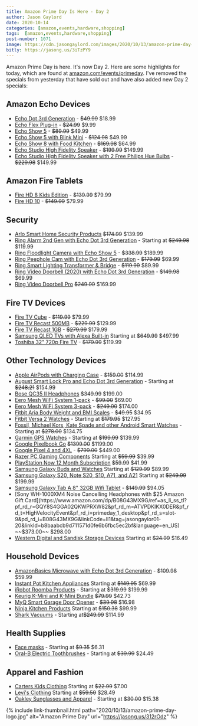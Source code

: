 ```yaml
---
title: Amazon Prime Day Is Here - Day 2
author: Jason Gaylord
date: 2020-10-14
categories: [amazon,events,hardware,shopping]
tags:  [amazon,events,hardware,shopping]
post-number: 1071
image: https://cdn.jasongaylord.com/images/2020/10/13/amazon-prime-day-logo.jpg
bitly: https://jasong.us/3iTzPY9
---
```


Amazon Prime Day is here. It's now Day 2. Here are some highlights for today, which are found at [amazon.com/events/primeday](https://jasong.us/312rOdz). I've removed the specials from yesterday that have sold out and have also added new Day 2 specials:

## Amazon Echo Devices
- [Echo Dot 3rd Generation](https://www.amazon.com/Echo-Dot/dp/B07FZ8S74R/ref=as_li_ss_tl?smid=ATVPDKIKX0DER&linkCode=ll1&tag=jasongaylor01-20&linkId=1950b48286a830a45a6a777078034c9d&language=en_US) - ~~$49.99~~ $18.99
- [Echo Flex Plug-in](https://www.amazon.com/Echo-Flex/dp/B07MLY3JKV/ref=as_li_ss_tl?smid=ATVPDKIKX0DER&linkCode=ll1&tag=jasongaylor01-20&linkId=d650b3303fdfb559828a44052ade22ab&language=en_US) - ~~$24.99~~ $9.99
- [Echo Show 5](https://www.amazon.com/Introducing-Echo-Show-Compact-Charcoal/dp/B07HZLHPKP/ref=as_li_ss_tl?smid=ATVPDKIKX0DER&linkCode=ll1&tag=jasongaylor01-20&linkId=cb7b7724f92f6ae53e9dd629f026e8c0&language=en_US) - ~~$89.99~~ $49.99
- [Echo Show 5 with Blink Mini](https://www.amazon.com/Charcoal-Indoor-Security-Camera-Detection/dp/B086P992GD/ref=as_li_ss_tl?smid=ATVPDKIKX0DER&linkCode=ll1&tag=jasongaylor01-20&linkId=603a810d59e3a696ed24c5ac40d70b32&language=en_US) - ~~$124.98~~ $49.99
- [Echo Show 8 with Food Kitchen](https://www.amazon.com/Charcoal-Kitchen-Network-Complimentary-Subscription/dp/B086ZF1T9X/ref=as_li_ss_tl?smid=A3NKQTGM3PCAIZ&linkCode=ll1&tag=jasongaylor01-20&linkId=7dd3be7610d7816ead3138f8de527499&language=en_US) - ~~$169.98~~ $64.99
- [Echo Studio High Fidelity Speaker](https://www.amazon.com/Echo-Studio/dp/B07G9Y3ZMC/ref=as_li_ss_tl?smid=ATVPDKIKX0DER&linkCode=ll1&tag=jasongaylor01-20&linkId=cd05bf28cab3709566f3d8f067bda049&language=en_US) - ~~$199.99~~ $149.99
- [Echo Studio High Fidelity Speaker with 2 Free Philips Hue Bulbs](https://www.amazon.com/Echo-Studio-High-fidelity-speaker-Philips/dp/B08F8P5G9Z/ref=as_li_ss_tl?smid=ATVPDKIKX0DER&linkCode=ll1&tag=jasongaylor01-20&linkId=35c13f86c16827f4cc8b067a585aeaca&language=en_US) - ~~$229.98~~ $149.99

## Amazon Fire Tablets
- [Fire HD 8 Kids Edition](https://www.amazon.com/All-New-Fire-HD-8-Kids-Edition-Tablet/dp/B07WDDT3G5/ref=as_li_ss_tl?smid=ATVPDKIKX0DER&linkCode=ll1&tag=jasongaylor01-20&linkId=7363514135393e710c861e3ae90b459c&language=en_US) - ~~$139.99~~ $79.99
- [Fire HD 10](https://www.amazon.com/Fire-HD-10/dp/B07K1RZWMC/ref=as_li_ss_tl?smid=ATVPDKIKX0DER&linkCode=ll1&tag=jasongaylor01-20&linkId=6d69efc069b03df56434e03e71e6848b&language=en_US) - ~~$149.99~~ $79.99

## Security
- [Arlo Smart Home Security Products](https://www.amazon.com/deal/2d1ac4a8/ref=as_li_ss_tl?showVariations=true&smid=ATVPDKIKX0DER&linkCode=ll2&tag=jasongaylor01-20&linkId=8f00b8e1445303fdc07cdf983acae930&language=en_US) ~~$174.99~~ $139.99
- [Ring Alarm 2nd Gen with Echo Dot 3rd Generation](https://www.amazon.com/All-new-Ring-Alarm-5-piece-Echo/dp/B085RMXJ7F/ref=as_li_ss_tl?smid=ATVPDKIKX0DER&linkCode=ll1&tag=jasongaylor01-20&linkId=15e14935032e25b61f7e7f0feddf9502&language=en_US) - Starting at ~~$249.98~~ $119.99
- [Ring Floodlight Camera with Echo Show 5](https://www.amazon.com/Ring-Floodlight-Camera-White-Charcoal/dp/B089V19X29/ref=as_li_ss_tl?smid=ATVPDKIKX0DER&linkCode=ll1&tag=jasongaylor01-20&linkId=16f5772d70c4067014bce8dfe45b99ba&language=en_US) - ~~$338.99~~ $189.99
- [Ring Peephole Cam with Echo Dot 3rd Generation](https://www.amazon.com/Ring-Peephole-Cam-Echo-Dot/dp/B083GJWRPP/ref=as_li_ss_tl?smid=ATVPDKIKX0DER&linkCode=ll1&tag=jasongaylor01-20&linkId=cf5eaa7908ea48ebc294209399093b03&language=en_US) - ~~$179.99~~ $69.99
- [Ring Smart Lighting Transformer & Bridge](https://www.amazon.com/Introducing-Ring-Smart-Lighting-Transformer/dp/B07LBLVT1H/ref=as_li_ss_tl?smid=ATVPDKIKX0DER&th=1&linkCode=ll1&tag=jasongaylor01-20&linkId=cb2f0e972a44ad680d8e7b4d2ff0fb53&language=en_US) - ~~$119.99~~ $89.99
- [Ring Video Doorbell (2020) with Echo Dot 3rd Generation](https://www.amazon.com/All-new-Ring-Doorbell-Nickel-release/dp/B085VBMK3Q/ref=as_li_ss_tl?smid=ATVPDKIKX0DER&linkCode=ll1&tag=jasongaylor01-20&linkId=bba563a2440b27efaadf8c63bbe833cd&language=en_US) - ~~$149.98~~ $69.99
- [Ring Video Doorbell Pro](https://www.amazon.com/Ring-Doorbell-Activated-Installation-existing/dp/B01DM6BDA4/ref=as_li_ss_tl?smid=ATVPDKIKX0DER&linkCode=ll1&tag=jasongaylor01-20&linkId=d353624e7025686772ef3ad49ba1b148&language=en_US) ~~$249.99~~ $169.99

## Fire TV Devices
- [Fire TV Cube](https://www.amazon.com/dp/B07KGVB6D6/ref=as_li_ss_tl?ref=ods_ucc_smp_B07KGVB6D6_rc_nd_ucc&linkCode=ll1&tag=jasongaylor01-20&linkId=c821ea3163d4963334bb7ae3908bd250&language=en_US) - ~~$119.99~~ $79.99
- [Fire TV Recast 500MB](https://www.amazon.com/Fire-TV-Recast-over-the-air-DVR-500GB-75-hours/dp/B01J6A6H74/ref=as_li_ss_tl?smid=ATVPDKIKX0DER&linkCode=ll1&tag=jasongaylor01-20&linkId=a356cd53721f940ef56b4e42b5d2bd27&language=en_US) - ~~$229.99~~ $129.99
- [Fire TV Recast 1GB](https://www.amazon.com/Fire-TV-Recast-over-the-air-DVR-1TB-150-hours/dp/B074J1GPB8/ref=as_li_ss_tl?smid=ATVPDKIKX0DER&linkCode=ll1&tag=jasongaylor01-20&linkId=43072c686ae0d79c549c82554109dcbe&language=en_US) - ~~$279.99~~ $179.99
- [Samsung QLED TVs with Alexa Built-in](https://www.amazon.com/deal/500b1080/ref=as_li_ss_tl?showVariations=true&smid=ATVPDKIKX0DER&linkCode=ll2&tag=jasongaylor01-20&linkId=e66b0dedac178881ee71942e3b3dd292&language=en_US) Starting at ~~$649.99~~ $497.99
- [Toshiba 32" 720p Fire TV](https://www.amazon.com/Toshiba-TF-32A710U21-32-inch-Smart-HD/dp/B0872GBSJV/ref=as_li_ss_tl?smid=ANSF0RE9FUP82&linkCode=ll1&tag=jasongaylor01-20&linkId=2550ad6685fef09987b723aff9aaf6a5&language=en_US) - ~~$179.99~~ $119.99

## Other Technology Devices
- [Apple AirPods with Charging Case](https://www.amazon.com/Apple-AirPods-Charging-Latest-Model/dp/B07PXGQC1Q/ref=as_li_ss_tl?smid=ATVPDKIKX0DER&linkCode=ll1&tag=jasongaylor01-20&linkId=460c94ce2275e73c99f7e1c1236a7b0f&language=en_US) - ~~$159.00~~ $114.99
- [August Smart Lock Pro and Echo Dot 3rd Generation](https://www.amazon.com/deal/f7614bbe/ref=as_li_ss_tl?showVariations=true&smid=ATVPDKIKX0DER&linkCode=ll2&tag=jasongaylor01-20&linkId=145725deb7a7633f843e5132c7de6a5d&language=en_US) - Starting at ~~$248.21~~ $154.99
- [Bose QC35 II Headphones](https://www.amazon.com/Bose-QuietComfort-Wireless-Headphones-Cancelling/dp/B0756CYWWD/ref=as_li_ss_tl?smid=ATVPDKIKX0DER&linkCode=ll1&tag=jasongaylor01-20&linkId=24eda4a7db115f901391e6b48d72e4f9&language=en_US) ~~$349.99~~ $199.00
- [Eero Mesh WiFi System 1-pack](https://www.amazon.com/Introducing-Amazon-eero-mesh-router/dp/B07WGJ8ZD3/ref=as_li_ss_tl?smid=ATVPDKIKX0DER&linkCode=ll1&tag=jasongaylor01-20&linkId=1729c11e6bf6799e09e3376fe14d1760&language=en_US) - ~~$99.00~~ $69.00
- [Eero Mesh WiFi System 3-pack](https://www.amazon.com/Introducing-eero-mesh-WiFi-system-3-pack-/dp/B07WMLPSRL/ref=as_li_ss_tl?smid=ATVPDKIKX0DER&linkCode=ll1&tag=jasongaylor01-20&linkId=608856aa4d2d756ee9568abf64e37e95&language=en_US) - ~~$249.00~~ $174.00
- [Fitbit Aria Body Weight and BMI Scales](https://www.amazon.com/deal/4d588dad/ref=as_li_ss_tl?showVariations=true&smid=ATVPDKIKX0DER&linkCode=ll2&tag=jasongaylor01-20&linkId=1697eb85b34443eb62035fdfb3e91753&language=en_US) - ~~$49.95~~ $34.95
- [Fitbit Versa 2 Watches](https://www.amazon.com/deal/4d588dad/ref=as_li_ss_tl?showVariations=true&smid=ATVPDKIKX0DER&linkCode=ll2&tag=jasongaylor01-20&linkId=1697eb85b34443eb62035fdfb3e91753&language=en_US) - Starting at ~~$179.95~~ $127.95
- [Fossil, Michael Kors, Kate Spade and other Android Smart Watches](https://www.amazon.com/deal/c9b68e4f/ref=as_li_ss_tl?&searchAlias=fashion&smid=ATVPDKIKX0DER&linkCode=ll2&tag=jasongaylor01-20&linkId=96d7cc4b6abf2c230932deb087ade569&language=en_US) - Starting at ~~$278.00~~ $134.75
- [Garmin GPS Watches](https://www.amazon.com/deal/48f7e3ba/ref=as_li_ss_tl?showVariations=true&smid=ATVPDKIKX0DER&linkCode=ll2&tag=jasongaylor01-20&linkId=978064512314fb036e6cd18f28edfef0&language=en_US) - Starting at ~~$199.99~~ $139.99
- [Google Pixelbook Go](https://www.amazon.com/dp/B07YMM3R39/ref=as_li_ss_tl?ref_=Oct_DLandingS_D_48503c2c_NA&linkCode=ll1&tag=jasongaylor01-20&linkId=bd882182d290809be0804dbc29d487bf&language=en_US) ~~$1399.00~~ $1199.00
- [Google Pixel 4 and 4XL](https://www.amazon.com/deal/8a6c63a7/ref=as_li_ss_tl?showVariations=true&smid=ATVPDKIKX0DER&linkCode=ll2&tag=jasongaylor01-20&linkId=f48569072bff673ad174cd1ea5a5f0a5&language=en_US) - ~~$799.00~~ $449.00
- [Razer PC Gaming Components](https://www.amazon.com/deal/89b45e32/ref=as_li_ss_tl?showVariations=true&smid=ATVPDKIKX0DER&linkCode=ll2&tag=jasongaylor01-20&linkId=7d34a7ed539fd53549dc25282b6d969a&language=en_US) Starting at ~~$59.99~~ $39.99
- [PlayStation Now 12 Month Subscription](https://www.amazon.com/PlayStation-Now-Month-Subscription-Digital/dp/B019CYYSFC/ref=as_li_ss_tl?smid=ATVPDKIKX0DER&linkCode=ll1&tag=jasongaylor01-20&linkId=1ddfc359eeb2838d1484ff31e84bcee4&language=en_US) ~~$59.99~~ $41.99
- [Samsung Galaxy Buds and Watches](https://www.amazon.com/deal/4ba577b0/ref=as_li_ss_tl?showVariations=true&smid=ATVPDKIKX0DER&linkCode=ll2&tag=jasongaylor01-20&linkId=14106edec5def8d65f58e4ec3cddb2b7&language=en_US) Starting at ~~$129.99~~ $89.99
- [Samsung Galaxy S20, Note S20, S10, A71, and A21](https://www.amazon.com/deal/eace6cdc/ref=as_li_ss_tl?showVariations=false&smid=ATVPDKIKX0DER&linkCode=ll2&tag=jasongaylor01-20&linkId=a73005b7d2d1d4c63d89adbb12970d0c&language=en_US) Starting at ~~$249.99~~ $199.99
- [Samsung Galaxy Tab A 8" 32GB Wifi Tablet](https://www.amazon.com/Samsung-Galaxy-WiFi-Tablet-Silver/dp/B07VHJJCS1/ref=as_li_ss_tl?ref_=Oct_DLandingS_D_bf449031_60&smid=ATVPDKIKX0DER&linkCode=ll1&tag=jasongaylor01-20&linkId=cacef6e1fa0790242f6bc561613f689d&language=en_US) - ~~$149.99~~ $94.05
- [Sony WH-1000XM4 Noise Cancelling Headphones with $25 Amazon Gift Card](https://www.amazon.com/dp/B08G43MX9G/ref=as_li_ss_tl?pf_rd_r=GQY8S4GGA02QKWPRXW82&pf_rd_m=ATVPDKIKX0DER&pf_rd_t=HighVelocityEvent&pf_rd_i=primeday_1_desktop&pf_rd_s=slot-9&pd_rd_i=B08G43MX9G&linkCode=ll1&tag=jasongaylor01-20&linkId=b8baabcb9d711571d0fe6b6fbc5ec2bf&language=en_US) ~~$373.00~~ $298.00
- [Western Digital and Sandisk Storage Devices](https://www.amazon.com/deal/24ceb8f2/ref=as_li_ss_tl?showVariations=true&smid=ATVPDKIKX0DER&linkCode=ll2&tag=jasongaylor01-20&linkId=8799f1bbc326b2b7a7857f851858c90b&language=en_US) Starting at ~~$24.99~~ $16.49

## Household Devices
- [AmazonBasics Microwave with Echo Dot 3rd Generation](https://www.amazon.com/AmazonBasics-Microwave-bundle-Echo-Dot/dp/B07VQJ5P3L/ref=as_li_ss_tl?smid=ATVPDKIKX0DER&linkCode=ll1&tag=jasongaylor01-20&linkId=aa7a75a1b5ef855ac330af437399d9ea&language=en_US) - ~~$109.98~~ $59.99
- [Instant Pot Kitchen Appliances](https://www.amazon.com/deal/09c7fb7e/ref=as_li_ss_tl?showVariations=true&smid=ATVPDKIKX0DER&linkCode=ll2&tag=jasongaylor01-20&linkId=27bb8b9ae000f7b485d268de01187e98&language=en_US) Starting at ~~$149.95~~ $69.99
- [iRobot Roomba Products](https://www.amazon.com/deal/c72bf6f4/ref=as_li_ss_tl?showVariations=true&smid=ATVPDKIKX0DER&linkCode=ll2&tag=jasongaylor01-20&linkId=e0acae4e80342e2255b19237ebb70084&language=en_US) - Starting at ~~$319.99~~ $199.99
- [Keurig K-Mini and K-Mini Bundle](https://www.amazon.com/deal/8166dcf4/ref=as_li_ss_tl?showVariations=true&smid=ATVPDKIKX0DER&linkCode=ll2&tag=jasongaylor01-20&linkId=330fe41c41e1c83739f2f94d912f373a&language=en_US) ~~$79.99~~ $42.73
- [MyQ Smart Garage Door Opener](https://www.amazon.com/Smart-Garage-Opener-Chamberlain-MYQ-G0301/dp/B075H7Z5L8/ref=as_li_ss_tl?smid=ATVPDKIKX0DER&linkCode=ll1&tag=jasongaylor01-20&linkId=ef29c5432f4b17f315fcf6dd43fc1d05&language=en_US) - ~~$39.98~~ $16.98
- [Ninja Kitchen Products](https://www.amazon.com/deal/f0330fdc/ref=as_li_ss_tl?showVariations=true&smid=ATVPDKIKX0DER&linkCode=ll2&tag=jasongaylor01-20&linkId=aaafb8a749a27c767230e7fd19c79976&language=en_US) Starting at ~~$150.38~~ $99.99
- [Shark Vacuums](https://www.amazon.com/deal/18dafe00/ref=as_li_ss_tl?showVariations=true&smid=ATVPDKIKX0DER&linkCode=ll2&tag=jasongaylor01-20&linkId=bdc0a045e92787d33aa6160215796420&language=en_US) - Starting at~~$249.99~~ $114.99

## Health Supplies
- [Face masks](https://www.amazon.com/deal/c4c07431/ref=as_li_ss_tl?&searchAlias=fashion&smid=ATVPDKIKX0DER&linkCode=ll2&tag=jasongaylor01-20&linkId=d5a236dd1fbc62221bf233750cb3ca06&language=en_US) - Starting at ~~$9.35~~ $6.31
- [Oral-B Electric Toothbrushes](https://www.amazon.com/deal/1bc79ab8/ref=as_li_ss_tl?showVariations=true&smid=ATVPDKIKX0DER&linkCode=ll2&tag=jasongaylor01-20&linkId=4168550fb58c188642dda5dc5f322f35&language=en_US) - Starting at ~~$39.99~~ $24.49

## Apparel and Fashion
- [Carters Kids Clothing](https://www.amazon.com/deal/01a101f7/ref=as_li_ss_tl?&moreDeals=b88f5742,20c96151,9ab7157a,b78468d9&searchAlias=fashion&smid=ATVPDKIKX0DER&linkCode=ll2&tag=jasongaylor01-20&linkId=29978475d6b483f9409d8d8f1c52d839&language=en_US) Starting at ~~$22.99~~ $7.00
- [Levi's Clothing](https://www.amazon.com/deal/bf6b4bea/ref=as_li_ss_tl?&moreDeals=97ad04ad,0b132dda,f61ff4b1,3b11deec,e0671296,41490c51,59a012f9,80cd634e,b8420a08&searchAlias=fashion&smid=ATVPDKIKX0DER&linkCode=ll2&tag=jasongaylor01-20&linkId=e4bdceea4c9c931b0b0ebe8b859147df&language=en_US) Starting at ~~$59.50~~ $28.49
- [Oakley Sunglasses and Apparel](https://www.amazon.com/deal/a8319954/ref=as_li_ss_tl?&searchAlias=fashion&smid=ATVPDKIKX0DER&linkCode=ll2&tag=jasongaylor01-20&linkId=d2457e68aefc62a9b53947e4004ae8c4&language=en_US) - Starting at ~~$30.00~~ $15.38

{% include link-thumbnail.html path="2020/10/13/amazon-prime-day-logo.jpg" alt="Amazon Prime Day" url="https://jasong.us/312rOdz" %}